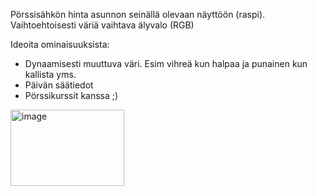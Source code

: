 Pörssisähkön hinta asunnon seinällä olevaan näyttöön (raspi). Vaihtoehtoisesti väriä vaihtava älyvalo (RGB)

Ideoita ominaisuuksista:
- Dynaamisesti muuttuva väri. Esim vihreä kun halpaa ja punainen kun kallista yms.
- Päivän säätiedot
- Pörssikurssit kanssa ;)

<img width="182" height="122" alt="image" src="https://github.com/user-attachments/assets/7602f116-a38e-48e0-9c6d-559d23e8a7c1" />



